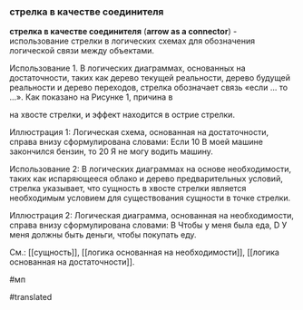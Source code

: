 ### стрелка в качестве соединителя

**стрелка в качестве соединителя** (**arrow as a connector**) - использование стрелки в логических схемах для обозначения логической связи между объектами.

Использование 1. В логических диаграммах, основанных на достаточности, таких как дерево текущей реальности, дерево будущей реальности и дерево переходов, стрелка обозначает связь «если \... то \...». Как показано на Рисунке 1, причина в

на хвосте стрелки, и эффект находится в острие стрелки.

Иллюстрация 1: Логическая схема, основанная на достаточности, справа внизу сформулирована словами: Если 10 В моей машине закончился бензин, то 20 Я не могу водить машину.

Использование 2: В логических диаграммах на основе необходимости, таких как испаряющееся облако и дерево предварительных условий, стрелка указывает, что сущность в хвосте стрелки является необходимым условием для существования сущности в точке стрелки.

Иллюстрация 2: Логическая диаграмма, основанная на необходимости, справа внизу сформулирована словами: B Чтобы у меня была еда, D У меня должны быть деньги, чтобы покупать еду.

См.: [[сущность]], [[логика основанная на необходимости]], [[логика основанная на достаточности]].

#мп

#translated
